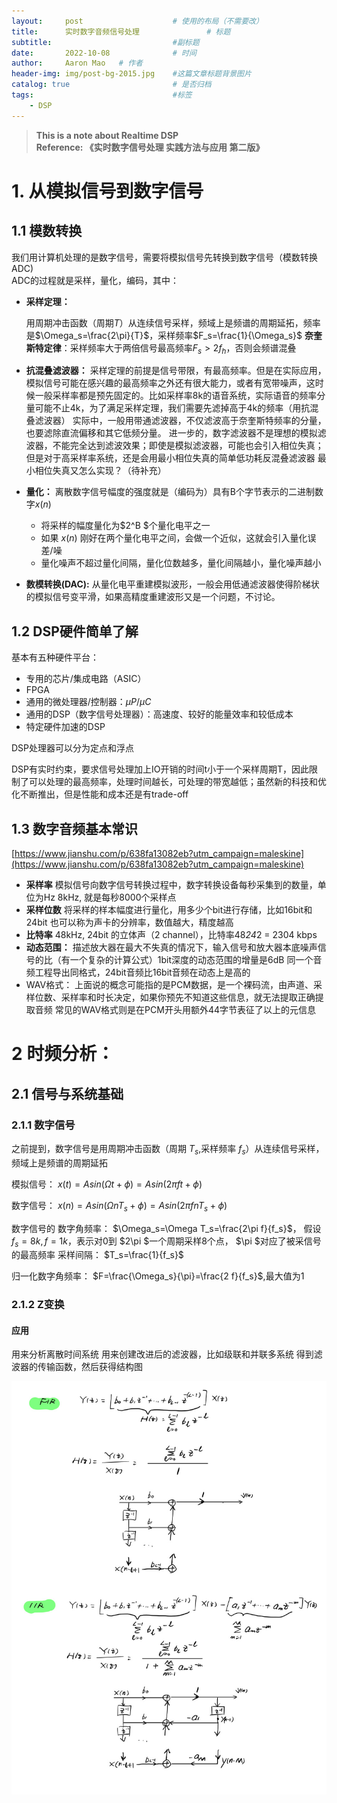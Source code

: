 ```yaml
---
layout:     post                    # 使用的布局（不需要改）
title:      实时数字音频信号处理               # 标题 
subtitle:                           #副标题
date:       2022-10-08              # 时间
author:     Aaron Mao   # 作者
header-img: img/post-bg-2015.jpg    #这篇文章标题背景图片
catalog: true                       # 是否归档
tags:                               #标签
    - DSP
---
```


> **This is a note about Realtime DSP**  
> **Reference: 《实时数字信号处理 实践方法与应用 第二版》**

# 1. 从模拟信号到数字信号

## 1.1 模数转换

我们用计算机处理的是数字信号，需要将模拟信号先转换到数字信号（模数转换ADC)  
ADC的过程就是采样，量化，编码，其中：

- **采样定理：**

    用周期冲击函数（周期$T$）从连续信号采样，频域上是频谱的周期延拓，频率是$\Omega_s=\frac{2\pi}{T}$，采样频率$F_s=\frac{1}{\Omega_s}$
**奈奎斯特定律**：采样频率大于两倍信号最高频率$F_s>2f_h$，否则会频谱混叠
- **抗混叠滤波器：**
采样定理的前提是信号带限，有最高频率。但是在实际应用，模拟信号可能在感兴趣的最高频率之外还有很大能力，或者有宽带噪声，这时候一般采样率都是预先固定的。比如采样率8k的语音系统，实际语音的频率分量可能不止4k，为了满足采样定理，我们需要先滤掉高于4k的频率（用抗混叠滤波器）
实际中，一般用带通滤波器，不仅滤波高于奈奎斯特频率的分量，也要滤除直流偏移和其它低频分量。
进一步的，数字滤波器不是理想的模拟滤波器，不能完全达到滤波效果；即使是模拟滤波器，可能也会引入相位失真；但是对于高采样率系统，还是会用最小相位失真的简单低功耗反混叠滤波器
最小相位失真又怎么实现？（待补充）
- **量化：**
离散数字信号幅度的强度就是（编码为）具有B个字节表示的二进制数字$x(n)$
  - 将采样的幅度量化为$2^B
 $个量化电平之一
  - 如果 $x(n)$ 刚好在两个量化电平之间，会做一个近似，这就会引入量化误差/噪
  - 量化噪声不超过量化间隔，量化位数越多，量化间隔越小，量化噪声越小
- **数模转换(DAC):** 从量化电平重建模拟波形，一般会用低通滤波器使得阶梯状的模拟信号变平滑，如果高精度重建波形又是一个问题，不讨论。

## 1.2 DSP硬件简单了解

基本有五种硬件平台：

- 专用的芯片/集成电路（ASIC）
- FPGA
- 通用的微处理器/控制器：$\mu P / \mu C$
- 通用的DSP（数字信号处理器）：高速度、较好的能量效率和较低成本
- 特定硬件加速的DSP

DSP处理器可以分为定点和浮点

DSP有实时约束，要求信号处理加上IO开销的时间t小于一个采样周期T，因此限制了可以处理的最高频率，处理时间越长，可处理的带宽越低；虽然新的科技和优化不断推出，但是性能和成本还是有trade-off



## 1.3 数字音频基本常识

[https://www.jianshu.com/p/638fa13082eb?utm_campaign=maleskine](https://www.jianshu.com/p/638fa13082eb?utm_campaign=maleskine)

- **采样率**
模拟信号向数字信号转换过程中，数字转换设备每秒采集到的数量，单位为Hz
8kHz, 就是每秒8000个采样点
- **采样位数**
将采样的样本幅度进行量化，用多少个bit进行存储，比如16bit和24bit
也可以称为声卡的分辨率，数值越大，精度越高
- **比特率** 
48kHz, 24bit 的立体声（2 channel），比特率48*24*2 = 2304 kbps
- **动态范围：**
描述放大器在最大不失真的情况下，输入信号和放大器本底噪声信号的比（有一个复杂的计算公式）1bit深度的动态范围的增量是6dB
同一个音频工程导出同格式，24bit音频比16bit音频在动态上是高的
- WAV格式：
上面说的概念可能指的是PCM数据，是一个裸码流，由声道、采样位数、采样率和时长决定，如果你预先不知道这些信息，就无法提取正确提取音频
常见的WAV格式则是在PCM开头用额外44字节表征了以上的元信息

# 2 时频分析：

## 2.1 信号与系统基础

### 2.1.1 数字信号

之前提到，数字信号是用周期冲击函数（周期 $T_s$,采样频率 $f_s$）从连续信号采样，频域上是频谱的周期延拓

模拟信号： $x(t)=Asin(\Omega t+\phi)=Asin(2\pi ft+\phi)$

数字信号： $x(n)=Asin(\Omega nT_s+\phi)=Asin(2\pi fnT_s+\phi)$

数字信号的 数字角频率： $\Omega_s=\Omega T_s=\frac{2\pi f}{f_s}$，
假设 $f_s=8k, f=1k$，表示对0到 $2\pi $一个周期采样8个点， $\pi $对应了被采信号的最高频率
采样间隔： $T_s=\frac{1}{f_s}$

归一化数字角频率： $F=\frac{\Omega_s}{\pi}=\frac{2 f}{f_s}$,最大值为1

### 2.1.2 Z变换

#### 应用

用来分析离散时间系统
用来创建改进后的滤波器，比如级联和并联多系统
得到滤波器的传输函数，然后获得结构图

![FIR and RIR](./2022-10-08-img/212.jpeg)